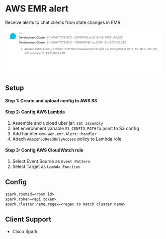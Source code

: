 # AWS EMR alert
Receive alerts to chat clients from state changes in EMR.

![Spark Client](https://raw.githubusercontent.com/wenn/aws-emr-alert/master/images/emr.spark.chat.png)

## Setup

#### Step 1: Create and upload config to AWS S3
#### Step 2: Config AWS Lambda

1. Assemble and upload uber jar: `sbt assembly`
2. Set environment variable `S3_CONFIG_PATH` to point to S3 config
3. Add handler `com.wen.emr.Alert::handler`
4. Attach `AmazonS3ReadOnlyAccess` policy to Lambda role

#### Step 3: Config AWS CloudWatch rule

1. Select Event Source as `Event Pattern`
2. Select Target as `Lambda Function`

## Config

```
spark.roomId=<room id>
spark.token=<api token>
spark.cluster.name.regex=<regex to match cluster name>
```

## Client Support
- Cisco Spark

